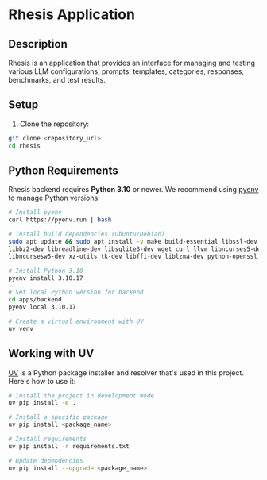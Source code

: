 # Rhesis Application

## Description

Rhesis is an application that provides an interface for managing and testing various LLM configurations, prompts, templates, categories, responses, benchmarks, and test results.

## Setup

1. Clone the repository:

```sh
git clone <repository_url>
cd rhesis

```

## Python Requirements

Rhesis backend requires **Python 3.10** or newer. We recommend using [pyenv](https://github.com/pyenv/pyenv) to manage Python versions:

```sh
# Install pyenv
curl https://pyenv.run | bash

# Install build dependencies (Ubuntu/Debian)
sudo apt update && sudo apt install -y make build-essential libssl-dev zlib1g-dev \
libbz2-dev libreadline-dev libsqlite3-dev wget curl llvm libncurses5-dev \
libncursesw5-dev xz-utils tk-dev libffi-dev liblzma-dev python-openssl

# Install Python 3.10
pyenv install 3.10.17

# Set local Python version for backend
cd apps/backend
pyenv local 3.10.17

# Create a virtual environment with UV
uv venv
```

## Working with UV

[UV](https://github.com/astral-sh/uv) is a Python package installer and resolver that's used in this project. Here's how to use it:

```sh
# Install the project in development mode
uv pip install -e .

# Install a specific package
uv pip install <package_name>

# Install requirements
uv pip install -r requirements.txt

# Update dependencies
uv pip install --upgrade <package_name>